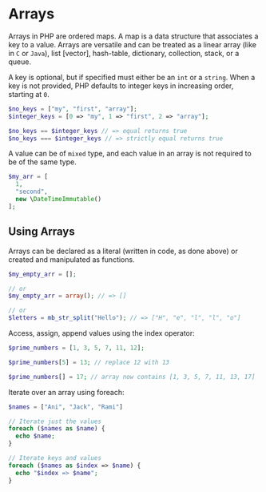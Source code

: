 # Arrays

Arrays in PHP are ordered maps.
A map is a data structure that associates a key to a value.
Arrays are versatile and can be treated as a linear array (like in `C` or `Java`), list [vector], hash-table, dictionary, collection, stack, or a queue.

A key is optional, but if specified must either be an `int` or a `string`.
When a key is not provided, PHP defaults to integer keys in increasing order, starting at `0`.

```php
$no_keys = ["my", "first", "array"];
$integer_keys = [0 => "my", 1 => "first", 2 => "array"];

$no_keys == $integer_keys // => equal returns true
$no_keys === $integer_keys // => strictly equal returns true
```

A value can be of `mixed` type, and each value in an array is not required to be of the same type.

```php
$my_arr = [
  1,
  "second",
  new \DateTimeImmutable()
];
```

## Using Arrays

Arrays can be declared as a literal (written in code, as done above) or created and manipulated as functions.

```php
$my_empty_arr = [];

// or
$my_empty_arr = array(); // => []

// or
$letters = mb_str_split("Hello"); // => ["H", "e", "l", "l", "o"] 
```

Access, assign, append values using the index operator:

```php
$prime_numbers = [1, 3, 5, 7, 11, 12];

$prime_numbers[5] = 13; // replace 12 with 13

$prime_numbers[] = 17; // array now contains [1, 3, 5, 7, 11, 13, 17]
```

Iterate over an array using foreach:

```php
$names = ["Ani", "Jack", "Rami"]

// Iterate just the values
foreach ($names as $name) {
  echo $name;
}

// Iterate keys and values
foreach ($names as $index => $name) {
  echo "$index => $name";
}
```
